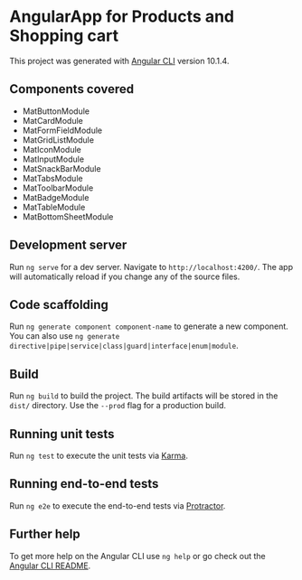 # AngularApp for Products and Shopping cart

This project was generated with [Angular CLI](https://github.com/angular/angular-cli) version 10.1.4.

## Components covered
- MatButtonModule
- MatCardModule
- MatFormFieldModule
- MatGridListModule
- MatIconModule
- MatInputModule
- MatSnackBarModule
- MatTabsModule
- MatToolbarModule
- MatBadgeModule
- MatTableModule
- MatBottomSheetModule

## Development server

Run `ng serve` for a dev server. Navigate to `http://localhost:4200/`. The app will automatically reload if you change any of the source files.

## Code scaffolding

Run `ng generate component component-name` to generate a new component. You can also use `ng generate directive|pipe|service|class|guard|interface|enum|module`.

## Build

Run `ng build` to build the project. The build artifacts will be stored in the `dist/` directory. Use the `--prod` flag for a production build.

## Running unit tests

Run `ng test` to execute the unit tests via [Karma](https://karma-runner.github.io).

## Running end-to-end tests

Run `ng e2e` to execute the end-to-end tests via [Protractor](http://www.protractortest.org/).

## Further help

To get more help on the Angular CLI use `ng help` or go check out the [Angular CLI README](https://github.com/angular/angular-cli/blob/master/README.md).
